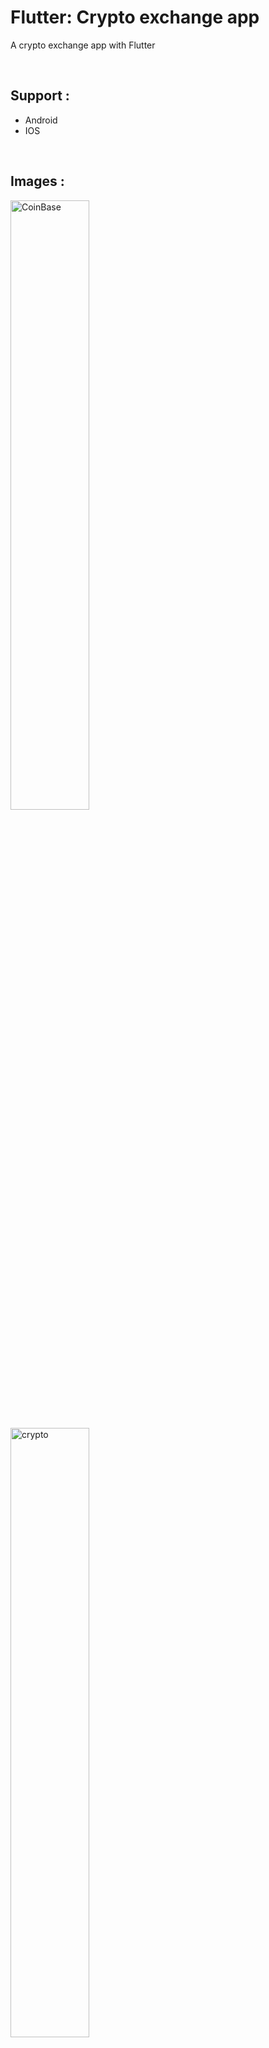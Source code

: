 # Flutter: Crypto exchange app

A crypto exchange app with Flutter

<br/>

## Support :
- Android
- IOS

<br/>

## Images :
![CoinBase](https://github.com/bardlur/Crypto_Exchange/assets/138980378/f67d423a-a6a9-46ad-a4aa-4868eb7da772)

![crypto](https://github.com/bardlur/Crypto_Exchange/assets/138980378/4cd11e88-e8d2-4535-8203-1c603ff77fdd)

<!DOCTYPE html>
<html>
<head>
    <style>
        .image-container {
            display: flex;  
        }
        img {
            width: 50%;  
            height: auto;  
        }
    </style>
</head>
<body>
    <div class="image-container">
        <img src="https://github.com/bardlur/Crypto_Exchange/assets/138980378/f67d423a-a6a9-46ad-a4aa-4868eb7da772)https://github.com/bardlur/Crypto_Exchange/assets/138980378/f67d423a-a6a9-46ad-a4aa-4868eb7da772" alt="Image 1">
        <img src="[image2.jpg](https://github.com/bardlur/Crypto_Exchange/assets/138980378/4cd11e88-e8d2-4535-8203-1c603ff77fdd)https://github.com/bardlur/Crypto_Exchange/assets/138980378/4cd11e88-e8d2-4535-8203-1c603ff77fdd" alt="Image 2">
    </div>
</body>
</html>
